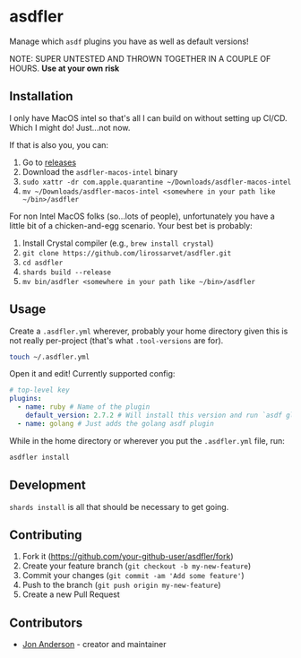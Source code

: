 # asdfler

Manage which `asdf` plugins you have as well as default versions!

NOTE: SUPER UNTESTED AND THROWN TOGETHER IN A COUPLE OF HOURS. **Use at your own risk**

## Installation

I only have MacOS intel so that's all I can build on without setting up CI/CD. Which I might do! Just...not now.

If that is also you, you can:

1. Go to [releases](https://github.com/lirossarvet/asdfler/releases)
2. Download the `asdfler-macos-intel` binary
3. `sudo xattr -dr com.apple.quarantine ~/Downloads/asdfler-macos-intel`
4. `mv ~/Downloads/asdfler-macos-intel <somewhere in your path like ~/bin>/asdfler`

For non Intel MacOS folks (so...lots of people), unfortunately you have a little bit of a chicken-and-egg scenario. Your best bet is probably:

1. Install Crystal compiler (e.g., `brew install crystal`)
2. `git clone https://github.com/lirossarvet/asdfler.git`
3. `cd asdfler`
4. `shards build --release`
5. `mv bin/asdfler <somewhere in your path like ~/bin>/asdfler`

## Usage

Create a `.asdfler.yml` wherever, probably your home directory given this is not really per-project (that's what `.tool-versions` are for).

```bash
touch ~/.asdfler.yml
```

Open it and edit! Currently supported config:

```yaml
# top-level key
plugins:
  - name: ruby # Name of the plugin
    default_version: 2.7.2 # Will install this version and run `asdf global ruby 2.7.2`
  - name: golang # Just adds the golang asdf plugin

```

While in the home directory or wherever you put the `.asdfler.yml` file, run:

```bash
asdfler install
```

## Development

`shards install` is all that should be necessary to get going.

## Contributing

1. Fork it (<https://github.com/your-github-user/asdfler/fork>)
2. Create your feature branch (`git checkout -b my-new-feature`)
3. Commit your changes (`git commit -am 'Add some feature'`)
4. Push to the branch (`git push origin my-new-feature`)
5. Create a new Pull Request

## Contributors

- [Jon Anderson](https://github.com/your-github-user) - creator and maintainer
